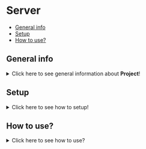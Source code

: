 # Server 
* [General info](#general-info)
* [Setup](#setup)
* [How to use?](#how-to-use)
  
## General info
<details>
<summary>Click here to see general information about <b>Project</b>!</summary>

This code works similarly to HTTP servers, but has a changed protocol for only sending files in both directions, as well as deleting files from the server remotely. This server uses such technology that allows data to be sent not only on the local network. Using this code can save you money that you would normally spend on a cloud subscription.  

</details>

## Setup

<details>
<summary>Click here to see how to setup!</summary>

* on server computer run `g++ -std=c++17 -Wall -o server/server server/server.cpp && ./server/server`
* on client computer run `g++ -std=c++17 -Wall -o client/client client/client.cpp && ./client/client`
  
</details>

## How to use?

<details>
<summary>Click here to see how to use?</summary>

### Comunication protocol uses 3 main commands:

* #### GET
  Get is used to download a file from the server, e.g.: <br>
  `GET story.txt` will download `story.txt` file from the server
* #### PUT
  PUT is used to upload a file to the server, e.g.: <br>
  `PUT story.txt` will upload `story.txt` file to the server
* #### DELETE
  DELETE is used to remotely delete files that already exist on the server, e.g.: <br>
  `DELETE story.txt` will delete `story.txt` file from the server
  
  
</details>
